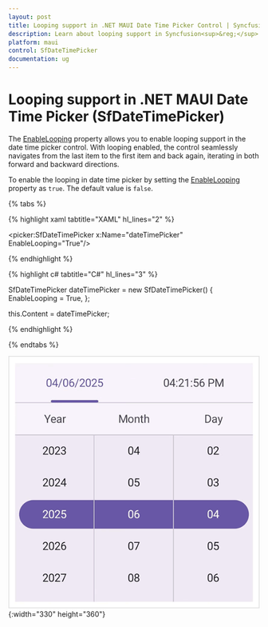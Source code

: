 ```yaml
---
layout: post
title: Looping support in .NET MAUI Date Time Picker Control | Syncfusion<sup>&reg;</sup>
description: Learn about looping support in Syncfusion<sup>&reg;</sup> .NET MAUI Date Time Picker (SfDateTimePicker) control.
platform: maui
control: SfDateTimePicker
documentation: ug
---
```


# Looping support in .NET MAUI Date Time Picker (SfDateTimePicker)

The [EnableLooping](https://help.syncfusion.com/cr/maui/Syncfusion.Maui.Picker.EnableLooping.html) property allows you to enable looping support in the date time picker control. With looping enabled, the control seamlessly navigates from the last item to the first item and back again, iterating in both forward and backward directions.

To enable the looping in date time picker by setting the [EnableLooping](https://help.syncfusion.com/cr/maui/Syncfusion.Maui.Picker.EnableLooping.html) property as `true`. The default value is `false`.

{% tabs %}

{% highlight xaml tabtitle="XAML" hl_lines="2" %}

<picker:SfDateTimePicker x:Name="dateTimePicker"
                     EnableLooping="True"/>

{% endhighlight %}

{% highlight c# tabtitle="C#" hl_lines="3" %}  

SfDateTimePicker dateTimePicker = new SfDateTimePicker()
{
    EnableLooping = True,
};

this.Content = dateTimePicker;

{% endhighlight %}

{% endtabs %}

![Enable Looping in .NET MAUI Date Time picker.](images/enable-looping/date-time-picker-enable-looping.gif){:width="330" height="360"}